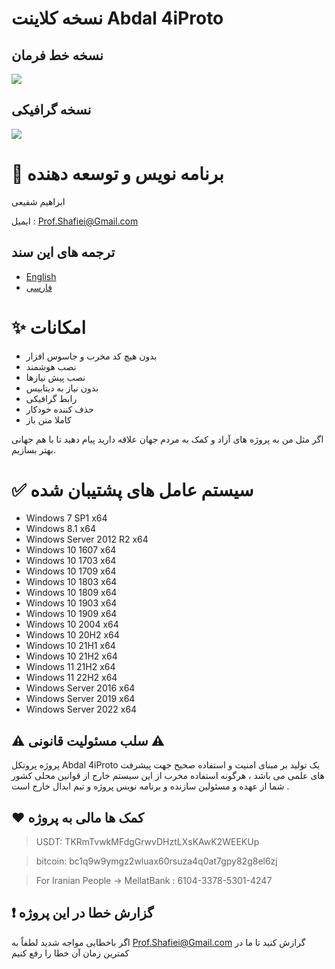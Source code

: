 # نسخه کلاینت Abdal 4iProto

## نسخه خط فرمان

![](https://raw.githubusercontent.com/ebrasha/abdal-4iproto-server-config/main/shot.jpg)

## نسخه گرافیکی

![](https://raw.githubusercontent.com/ebrasha/abdal-4iproto-server-config/main/shot.jpg)


# 🤵 برنامه نویس و توسعه دهنده
ابراهیم شفیعی

ایمیل :  Prof.Shafiei@Gmail.com

## ترجمه های این سند
- [English](README.md)
- [فارسی](README.fa.md)


# ✨ امکانات 
- بدون هیچ کد مخرب و جاسوس افزار
- نصب هوشمند
- نصب پیش نیازها
- بدون نیاز به دیتابیس
- رابط گرافیکی
- حذف کننده خودکار
- کاملا متن باز


اگر مثل من به پروژه های آزاد و کمک به مردم جهان علاقه دارید پیام دهید تا با هم جهانی بهتر بسازیم.


 

# ✅  سیستم عامل های پشتیبان شده

- Windows 7 SP1 x64
- Windows 8.1 x64
- Windows Server 2012 R2 x64
- Windows 10 1607 x64
- Windows 10 1703 x64
- Windows 10 1709 x64
- Windows 10 1803 x64
- Windows 10 1809 x64
- Windows 10 1903 x64
- Windows 10 1909 x64
- Windows 10 2004 x64
- Windows 10 20H2 x64
- Windows 10 21H1 x64
- Windows 10 21H2 x64
- Windows 11 21H2 x64
- Windows 11 22H2 x64
- Windows Server 2016 x64
- Windows Server 2019 x64
- Windows Server 2022 x64
 
 
 ## ⚠️ سلب مسئولیت قانونی ⚠️

پروژه پروتکل Abdal 4iProto یک تولید بر مبنای امنیت و استفاده صحیح جهت پیشرفت های علمی می باشد ، هرگونه استفاده مخرب از این سیستم خارج از قوانین محلی کشور شما از عهده و مسئولین سازنده و برنامه نویس پروژه و تیم ابدال خارج است . 

## ❤️ کمک ها مالی به پروژه 

> USDT:      TKRmTvwkMFdgGrwvDHztLXsKAwK2WEEKUp

> bitcoin:   bc1q9w9ymgz2wluax60rsuza4q0at7gpy82g8el6zj

> For Iranian People -> MellatBank : 6104-3378-5301-4247

## ❗ گزارش خطا در این پروژه 

 اگر باخطایی مواجه شدید لطفاً به Prof.Shafiei@Gmail.com گرازش کنید تا ما در کمترین زمان آن خطا را رفع کنیم


